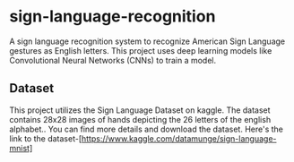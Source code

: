 # sign-language-recognition
A sign language recognition system to recognize American Sign Language gestures as English letters. This project uses  deep learning models like Convolutional Neural Networks (CNNs) to train a model.
## Dataset
This project utilizes the Sign Language Dataset on kaggle. The dataset contains 28x28 images of hands depicting the 26 letters of the english alphabet.. 
You can find more details and download the dataset. Here's the link to the dataset-[https://www.kaggle.com/datamunge/sign-language-mnist]
